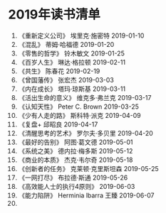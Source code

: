 # 2019年读书清单
1.  《重新定义公司》     埃里克·施密特              2019-01-10  
2.  《混乱》            蒂姆·哈福德               2019-01-20  
3.  《零售的哲学》       铃木敏文                  2019-01-25  
4.  《百岁人生》         琳达·格拉顿               2019-02-11  
5.  《共生》            陈春花                    2019-02-19  
6.  《曾国藩传》        张宏杰                    2019-03-03  
7.  《内在成长》        塔玛·琼斯基               2019-03-11  
8.  《活出生命的意义》   维克多·弗兰克              2019-03-17  
9.  《认知天性》        Peter C. Brown           2019-03-25  
10. 《少有人走的路》    斯科特·派克                2019-04-09  
11. 《复盘+           邱昭良                     2019-04-17  
12. 《清醒思考的艺术》  罗尔夫·多贝里               2019-04-20  
13. 《最好的告别》     阿图·葛文德                 2019-05-01  
14. 《系统之美》      德内拉·梅多斯                2019-05-12  
15. 《商业的本质》    杰克·韦尔奇                  2019-05-18  
16. 《创新者的任务》   克莱顿·克里斯坦森            2019-05-25  
17. 《一网打尽》      布拉德·斯通                 2019-05-26  
18. 《高效能人士的执行4原则》  2019-06-03  
19. 《能力陷阱》  Herminia lbarra 王臻           2019-06-07  
20.

